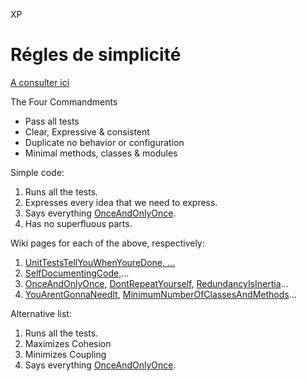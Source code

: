 XP

# Régles de simplicité

[A consulter ici](http://c2.com/cgi/wiki?XpSimplicityRules) 

The Four Commandments
- Pass all tests
- Clear, Expressive & consistent
- Duplicate no behavior or configuration
- Minimal methods, classes & modules

Simple code:
1. Runs all the tests.
2. Expresses every idea that we need to express.
3. Says everything [OnceAndOnlyOnce](http://c2.com/cgi/wiki?OnceAndOnlyOnce).
4. Has no superfluous parts.

Wiki pages for each of the above, respectively:
1. [UnitTestsTellYouWhenYoureDone, ...](http://c2.com/cgi/wiki?UnitTestsTellYouWhenYoureDone)
2. [SelfDocumentingCode,](http://c2.com/cgi/wiki?SelfDocumentingCode)...
3. [OnceAndOnlyOnce](http://c2.com/cgi/wiki?OnceAndOnlyOnce), [DontRepeatYourself](http://c2.com/cgi/wiki?DontRepeatYourself), [RedundancyIsInertia](http://c2.com/cgi/wiki?RedundancyIsInertia)...
4. [YouArentGonnaNeedIt](http://c2.com/cgi/wiki?YouArentGonnaNeedIt), [MinimumNumberOfClassesAndMethods](http://c2.com/cgi/wiki?MinimumNumberOfClassesAndMethods)...

Alternative list:
1. Runs all the tests.
2. Maximizes Cohesion
3. Minimizes Coupling
4. Says everything [OnceAndOnlyOnce](http://c2.com/cgi/wiki?OnceAndOnlyOnce).

